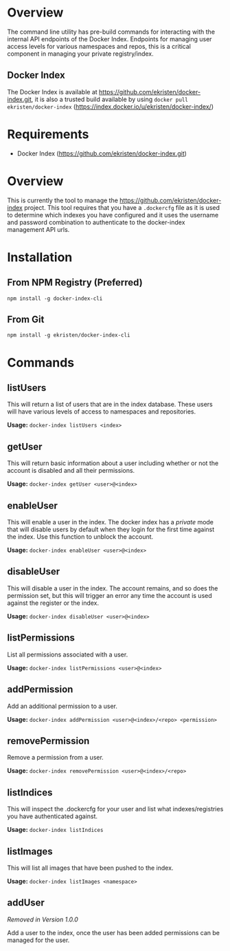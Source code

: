 # Overview

The command line utility has pre-build commands for interacting with the internal API endpoints of the Docker Index. Endpoints for managing user access levels for various namespaces and repos, this is a critical component in managing your private registry/index.

## Docker Index

The Docker Index is available at https://github.com/ekristen/docker-index.git, it is also a trusted build available by using `docker pull ekristen/docker-index` (https://index.docker.io/u/ekristen/docker-index/)

# Requirements

* Docker Index (https://github.com/ekristen/docker-index.git)

# Overview

This is currently the tool to manage the https://github.com/ekristen/docker-index project. This tool requires that you have a `.dockercfg` file as it is used to determine which indexes you have configured and it uses the username and password combination to authenticate to the docker-index management API urls.

# Installation

## From NPM Registry (Preferred)

`npm install -g docker-index-cli`

## From Git

`npm install -g ekristen/docker-index-cli`

# Commands

## listUsers

This will return a list of users that are in the index database. These users will have various levels of access to namespaces and repositories.

**Usage:** `docker-index listUsers <index>`

## getUser

This will return basic information about a user including whether or not the account is disabled and all their permissions.

**Usage:** `docker-index getUser <user>@<index>`
  
## enableUser

This will enable a user in the index. The docker index has a *private* mode that will disable users by default when they login for the first time against the index. Use this function to unblock the account.

**Usage:** `docker-index enableUser <user>@<index>`
  
## disableUser

This will disable a user in the index. The account remains, and so does the permission set, but this will trigger an error any time the account is used against the register or the index.

**Usage:** `docker-index disableUser <user>@<index>`

## listPermissions

List all permissions associated with a user.

**Usage:** `docker-index listPermissions <user>@<index>`

## addPermission

Add an additional permission to a user.

**Usage:** `docker-index addPermission <user>@<index>/<repo> <permission>`

## removePermission

Remove a permission from a user.

**Usage:** `docker-index removePermission <user>@<index>/<repo>`

## listIndices

This will inspect the .dockercfg for your user and list what indexes/registries you have authenticated against.

**Usage:** `docker-index listIndices`

## listImages

This will list all images that have been pushed to the index. 

**Usage:** `docker-index listImages <namespace>`

## addUser

*Removed in Version 1.0.0*

Add a user to the index, once the user has been added permissions can be managed for the user.
